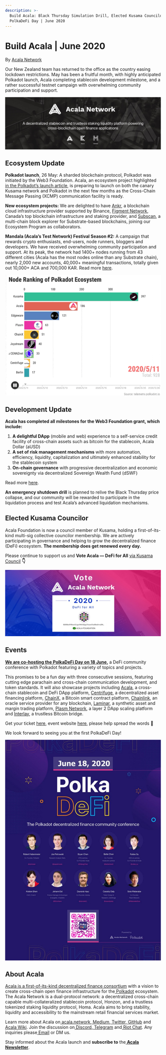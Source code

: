 ```yaml
---
description: >-
  Build Acala: Black Thursday Simulation Drill, Elected Kusama Councilor,
  PolkaDeFi Day | June 2020
---
```


# Build Acala \| June 2020

By [Acala Network](https://medium.com/u/43f74518f3f4?source=post_page-----6de2a967e588----------------------)

Our New Zealand team has returned to the office as the country easing lockdown restrictions. May has been a fruitful month, with highly anticipated Polkadot launch, Acala completing stablecoin development milestone, and a rather successful testnet campaign with overwhelming community participation and support.

![](../../../.gitbook/assets/1_rzibl9lr7tvbtapxx1pjrg%20%281%29.jpeg)

## Ecosystem Update <a id="983b"></a>

**Polkadot launch**, 26 May: A sharded blockchain protocol, Polkadot was initiated by the Web3 Foundation. Acala, an ecosystem project highlighted [in the Polkadot’s launch article](https://medium.com/polkadot-network/w3f-initiates-launch-polkadot-is-live-8f2310d113a7), is preparing to launch on both the canary Kusama network and Polkadot in the next few months as the Cross-Chain Message Passing \(XCMP\) communication facility is ready.

**New ecosystem projects:** We are delighted to have [Ankr](https://www.ankr.com/), a blockchain cloud infrastructure provider supported by Binance, [Figment Network](https://figment.network/), Canada’s top blockchain infrastructure and staking provider, and [Subscan](https://acala-testnet.subscan.io/), a multi-chain block explorer for Substrate-based blockchains, joining our Ecosystem Program as collaborators.

**Mandala \(Acala’s Test Network\) Festival Season \#2:** A campaign that rewards crypto enthusiasts, end-users, node runners, bloggers and developers. We have received overwhelming community participation and support. At its peak, the network had 1400+ nodes running from 43 different cities \(Acala has the most nodes online than any Substrate chain\), nearly 2,000 new accounts, 40,000+ meaningful transactions, totally given out 10,000+ ACA and 700,000 KAR. Read more [here](https://wiki.acala.network/general/contribution-rewards).

![](../../../.gitbook/assets/0_ascspce8yamihesr.gif)

## Development Update <a id="ca97"></a>

**Acala has completed all milestones for the Web3 Foundation grant, which include:**

1. **A delightful DApp** \(mobile and web\) experience to a self-service credit facility of cross-chain assets such as bitcoin for the stablecoin, Acala Dollar \(aUSD\)
2. **A set of risk management mechanisms** with more automation, efficiency, liquidity, capitalization and ultimately enhanced stability for the stablecoin system
3. **On-chain governance** with progressive decentralization and economic sovereignty via decentralized Sovereign Wealth Fund \(dSWF\)

Read more [here](https://medium.com/acalanetwork/acala-completes-web3-foundation-stablecoin-grant-milestone-c519b3c43533).

**An emergency shutdown drill** is planned to relive the Black Thursday price collapse, and our community will be rewarded to participate in the liquidation process and test Acala’s advanced liquidation mechanisms.

## Elected Kusama Councilor <a id="e432"></a>

Acala Foundation is now a council member of Kusama, holding a first-of-its-kind multi-sig collective councilor membership. We are actively participating in governance and helping to grow the decentralized finance \(DeFi\) ecosystem. **The membership does get renewed every day.**

Please continue to support us and **Vote Acala — DeFi for All** [via Kusama Council](https://polkadot.js.org/apps/#/council) **👇**

![Verified Account: HSNBs8VHxcZiqz9NfSQq2YaznTa8BzSvuEWVe4uTihcGiQN](../../../.gitbook/assets/0_8wb2zr5m1vz22g7i.png)

## Events <a id="f3bd"></a>

[**We are co-hosting the PolkaDeFi Day on 18 June**](https://medium.com/acalanetwork/polkadot-defi-day-54bb75779f75)**,** a DeFi community conference with Polkadot featuring a variety of topics and projects.

This promises to be a fun day with three consecutive sessions, featuring cutting edge parachain and cross-chain communication development, and token standards. It will also showcase projects including [Acala](https://acala.network/), a cross-chain stablecoin and DeFi DApp platform, [Centrifuge](https://centrifuge.io/), a decentralized asset financing platform, [ChainX](https://chainx.org/), a Bitcoin smart contract platform, [Chainlink](https://chain.link/), an oracle service provider for any blockchain, [Laminar](https://www.laminar.one/), a synthetic asset and margin trading platform, [Plasm Network](https://www.plasmnet.io/), a layer 2 DApp scaling platform and [Interlay](https://www.interlay.io/), a trustless Bitcoin bridge.

Get your ticket [here](https://www.crowdcast.io/e/polkadefi-conference), event website [here](http://polkadefi.acala.network/), please help spread the words 🎉

We look forward to seeing you at the first PolkaDeFi Day!

![](../../../.gitbook/assets/0_qobef4zybemuif8s.jpeg)

## About Acala <a id="75ca"></a>

[Acala is a first-of-its-kind decentralized finance consortium](https://medium.com/acalanetwork/acala-powering-cross-blockchain-open-finance-applications-on-polkadot-abb6075a6edf) with a vision to create cross-chain open finance infrastructure for the[ Polkadot](https://polkadot.network/) ecosystem. The Acala Network is a dual-protocol network: a decentralized cross-chain capable multi-collateralized stablecoin protocol, Honzon, and a trustless tokenized staking liquidity protocol, Homa. Acala aims to bring stability, liquidity and accessibility to the mainstream retail financial services market.

Learn more about Acala on[ acala.network](https://acala.network/),[ Medium](https://medium.com/acalanetwork),[ Twitter](https://twitter.com/AcalaNetwork),[ GitHub](https://github.com/AcalaNetwork/Acala) and[ Acala Wiki](https://wiki.acala.network/). Join the discussion on[ Discord](https://discord.gg/vdbFVCH),[ Telegram](https://t.me/acalaofficial) and[ Riot Chat](https://riot.im/app/#/room/#acala:matrix.org). Any inquiries please[ Email](http://hello@acala.network/) or DM us.

Stay informed about the Acala launch and **subscribe to** the[ **Acala Newsletter**](https://share.hsforms.com/1X9RxkXk-R62I0VNbATaDXw4h8qc).

